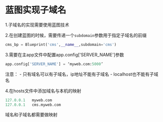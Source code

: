 # 蓝图实现子域名
1.子域名的实现需要使用蓝图技术

2.在创建蓝图的时候，需要传递一个`subdomain`参数用于指定子域名的前缀
```python
cms_bp = Blueprint('cms',__name__,subdomain='cms')
```
3.需要在主app文件中配置app.config['SERVER_NAME']参数
```python
app.config['SERVER_NAME'] = ‘myweb.com:5000’
```
注意：
    - 只有域名可以有子域名，ip地址不能有子域名
    - localhost也不能有子域名

4.在hosts文件中添加域名与本机的映射
```python
127.0.0.1   myweb.com
127.0.0.1   cms.myweb.com
```
域名和子域名都需要做映射